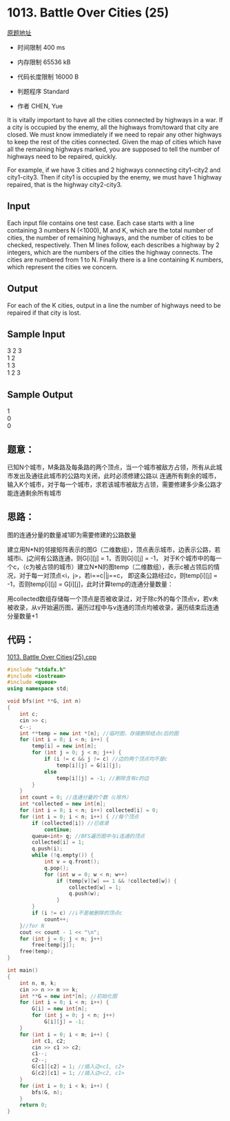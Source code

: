 ﻿# 1013. Battle Over Cities (25)
[原题地址](https://www.patest.cn/contests/pat-a-practise/1013)
* 时间限制 400 ms

* 内存限制 65536 kB

* 代码长度限制 16000 B

* 判题程序 Standard 

* 作者 CHEN, Yue



It is vitally important to have all the cities connected by highways in a war. If a city is occupied by the enemy, 
all the highways from/toward that city are closed. We must know immediately if we need to repair any other highways 
to keep the rest of the cities connected. Given the map of cities which have all the remaining highways marked, you 
are supposed to tell the number of highways need to be repaired, quickly.

For example, if we have 3 cities and 2 highways connecting city1-city2 and city1-city3. Then if city1 is occupied by 
the enemy, we must have 1 highway repaired, that is the highway city2-city3.




## Input

Each input file contains one test case. Each case starts with a line containing 3 numbers N (<1000), M and K, 
which are the total number of cities, the number of remaining highways, and the number of cities to be checked, 
respectively. Then M lines follow, each describes a highway by 2 integers, which are the numbers of the cities 
the highway connects. The cities are numbered from 1 to N. Finally there is a line containing K numbers, which 
represent the cities we concern.




## Output

For each of the K cities, output in a line the number of highways need to be repaired if that city is lost.




## Sample Input
3 2 3  
1 2  
1 3  
1 2 3  

## Sample Output
1  
0  
0  



## 题意：

已知N个城市，M条路及每条路的两个顶点，当一个城市被敌方占领，所有从此城市发出及通往此城市的公路均关闭，此时必须修建公路以
连通所有剩余的城市，输入K个城市，对于每一个城市，求若该城市被敌方占领，需要修建多少条公路才能连通剩余所有城市

## 思路：

图的连通分量的数量减1即为需要修建的公路数量

建立用N\*N的邻接矩阵表示的图G（二维数组），顶点表示城市，边表示公路，若城市i、j之间有公路连通，则G[i][j] = 1，否则G[i][j] = -1，
对于K个城市中的每一个c，（c为被占领的城市）建立N\*N的图temp（二维数组），表示c被占领后的情况，对于每一对顶点<i，j\>，若i==c\|\|j==c，
即这条公路经过c，则temp[i][j] = -1，否则temp[i][j] = G[i][j]，此时计算temp的连通分量数量：

用collected数组存储每一个顶点是否被收录过，对于除c外的每个顶点v，若v未被收录，从v开始遍历图，遍历过程中与v连通的顶点均被收录，遍历结束后连通分量数量+1


## 代码：

[1013. Battle Over Cities(25).cpp](https://github.com/jerrykcode/PAT-Practise/blob/master/PAT%20Advanced%20Level%20Practise/1013.%20Battle%20Over%20Cities%20(25)/1013.%20Battle%20Over%20Cities%20(25).cpp)

```cpp
#include "stdafx.h"
#include <iostream>
#include <queue>
using namespace std;

void bfs(int **G, int n)
{
	int c;
	cin >> c;
	c--;
	int **temp = new int *[n]; //临时图，存储删除结点c后的图
	for (int i = 0; i < n; i++) {
		temp[i] = new int[n];
		for (int j = 0; j < n; j++) {
			if (i != c && j != c) //边的两个顶点均不是c
				temp[i][j] = G[i][j];
			else
				temp[i][j] = -1; //删除含有c的边
		}
	}
	int count = 0; //连通分量的个数（c除外）
	int *collected = new int[n];
	for (int i = 0; i < n; i++) collected[i] = 0;
	for (int i = 0; i < n; i++) { //每个顶点
		if (collected[i]) //已收录
			continue;
		queue<int> q; //BFS遍历图中与i连通的顶点
		collected[i] = 1;
		q.push(i);
		while (!q.empty()) {
			int v = q.front();
			q.pop();
			for (int w = 0; w < n; w++)
				if (temp[v][w] == 1 && !collected[w]) {
					collected[w] = 1;
					q.push(w);
				}
		}
		if (i != c) //i不是被删除的顶点c
			count++;
	}//for N
	cout << count - 1 << "\n";
	for (int j = 0; j < n; j++)
		free(temp[j]);
	free(temp);
}

int main()
{
	int n, m, k;
	cin >> n >> m >> k;
	int **G = new int*[n]; //初始化图
	for (int i = 0; i < n; i++) {
		G[i] = new int[n];
		for (int j = 0; j < n; j++)
			G[i][j] = -1;
	}
	for (int i = 0; i < m; i++) {
		int c1, c2;
		cin >> c1 >> c2;
		c1--;
		c2--;
		G[c1][c2] = 1; //插入边<c1, c2>
		G[c2][c1] = 1; //插入边<c2, c1>
	}
	for (int i = 0; i < k; i++) {
		bfs(G, n);
	}
    return 0;
}
```
